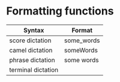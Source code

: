 # Formatting functions


|  Syntax                     |  Format    |
|-----------------------------|------------|
| score dictation             | some_words |
| camel dictation             | someWords  |
| phrase dictation            | some words |
| terminal <format> dictation |            |
